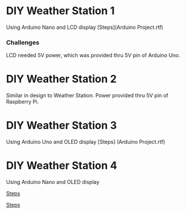 # DIY Weather Station 1
Using Arduino Nano and LCD display
[Steps](Arduino Project.rtf)
### Challenges
LCD needed 5V power, which was provided thru 5V pin of Arduino Uno.
# DIY Weather Station 2
Similar in design to Weather Station. Power provided thru 5V pin of Raspberry Pi.
# DIY Weather Station 3
Using Arduino Uno and OLED display
[Steps] (Arduino Project.rtf)
# DIY Weather Station 4
Using Arduino Nano and OLED display

[Steps](DIY-weather-station-4.docx)

[Steps](WeatherStation-Uno-sketch_jul19a.ino)
